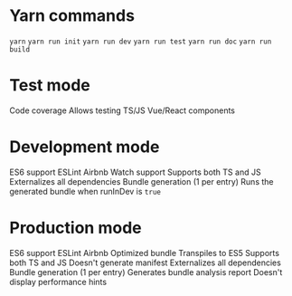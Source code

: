 # Yarn commands
  `yarn`
  `yarn run init`
  `yarn run dev`
  `yarn run test`
  `yarn run doc`
  `yarn run build`

# Test mode
  Code coverage
  Allows testing TS/JS Vue/React components

# Development mode
  ES6 support
  ESLint Airbnb
  Watch support
  Supports both TS and JS
  Externalizes all dependencies
  Bundle generation (1 per entry)
  Runs the generated bundle when runInDev is `true`

# Production mode
  ES6 support
  ESLint Airbnb
  Optimized bundle
  Transpiles to ES5
  Supports both TS and JS
  Doesn't generate manifest
  Externalizes all dependencies
  Bundle generation (1 per entry)
  Generates bundle analysis report
  Doesn't display performance hints

